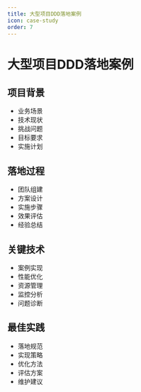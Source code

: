 ```yaml
---
title: 大型项目DDD落地案例
icon: case-study
order: 7
---
```


# 大型项目DDD落地案例

## 项目背景
- 业务场景
- 技术现状
- 挑战问题
- 目标要求
- 实施计划

## 落地过程
- 团队组建
- 方案设计
- 实施步骤
- 效果评估
- 经验总结

## 关键技术
- 案例实现
- 性能优化
- 资源管理
- 监控分析
- 问题诊断

## 最佳实践
- 落地规范
- 实现策略
- 优化方法
- 评估方案
- 维护建议
